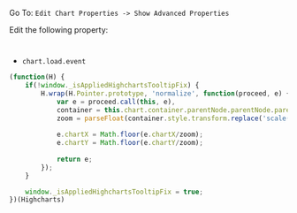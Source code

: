 Go To: `Edit Chart Properties -> Show Advanced Properties`

Edit the following property:

#

* `chart.load.event`

```javascript
(function(H) {
    if(!window._isAppliedHighchartsTooltipFix) {
        H.wrap(H.Pointer.prototype, 'normalize', function(proceed, e) { 
            var e = proceed.call(this, e), 
            container = this.chart.container.parentNode.parentNode.parentNode.parentNode.parentNode, 
            zoom = parseFloat(container.style.transform.replace('scale(', '').replace(')', '')); 
            
            e.chartX = Math.floor(e.chartX/zoom); 
            e.chartY = Math.floor(e.chartY/zoom); 
            
            return e; 
        });
    }

    window._isAppliedHighchartsTooltipFix = true;
})(Highcharts)
```
